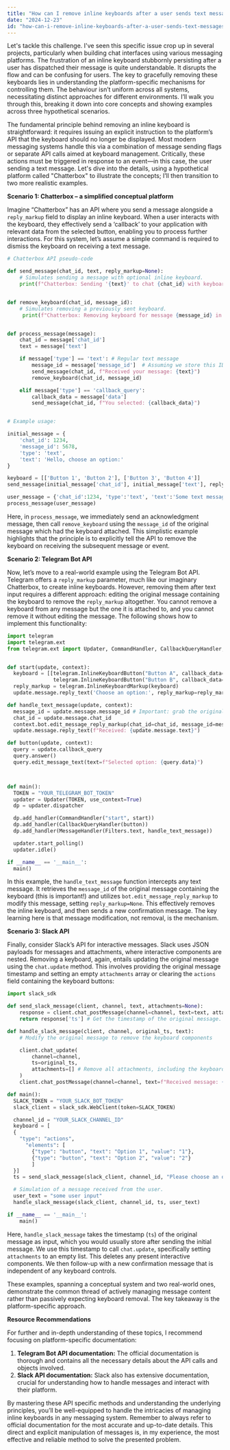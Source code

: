 ```yaml
---
title: "How can I remove inline keyboards after a user sends text messages?"
date: "2024-12-23"
id: "how-can-i-remove-inline-keyboards-after-a-user-sends-text-messages"
---
```


Let's tackle this challenge. I've seen this specific issue crop up in several projects, particularly when building chat interfaces using various messaging platforms. The frustration of an inline keyboard stubbornly persisting after a user has dispatched their message is quite understandable. It disrupts the flow and can be confusing for users. The key to gracefully removing these keyboards lies in understanding the platform-specific mechanisms for controlling them. The behaviour isn’t uniform across all systems, necessitating distinct approaches for different environments. I’ll walk you through this, breaking it down into core concepts and showing examples across three hypothetical scenarios.

The fundamental principle behind removing an inline keyboard is straightforward: it requires issuing an explicit instruction to the platform’s API that the keyboard should no longer be displayed. Most modern messaging systems handle this via a combination of message sending flags or separate API calls aimed at keyboard management. Critically, these actions must be triggered in response to an event—in this case, the user sending a text message. Let's dive into the details, using a hypothetical platform called "Chatterbox" to illustrate the concepts; I’ll then transition to two more realistic examples.

**Scenario 1: Chatterbox – a simplified conceptual platform**

Imagine “Chatterbox” has an API where you send a message alongside a `reply_markup` field to display an inline keyboard. When a user interacts with the keyboard, they effectively send a ‘callback’ to your application with relevant data from the selected button, enabling you to process further interactions. For this system, let’s assume a simple command is required to dismiss the keyboard on receiving a text message.

```python
# Chatterbox API pseudo-code

def send_message(chat_id, text, reply_markup=None):
    # Simulates sending a message with optional inline keyboard.
    print(f"Chatterbox: Sending '{text}' to chat {chat_id} with keyboard: {reply_markup}")


def remove_keyboard(chat_id, message_id):
    # Simulates removing a previously sent keyboard.
     print(f"Chatterbox: Removing keyboard for message {message_id} in chat {chat_id}.")


def process_message(message):
    chat_id = message['chat_id']
    text = message['text']

    if message['type'] == 'text': # Regular text message
        message_id = message['message_id']  # Assuming we store this ID
        send_message(chat_id, f"Received your message: {text}")
        remove_keyboard(chat_id, message_id)

    elif message['type'] == 'callback_query':
        callback_data = message['data']
        send_message(chat_id, f"You selected: {callback_data}")


# Example usage:

initial_message = {
    'chat_id': 1234,
    'message_id': 5678,
    'type': 'text',
    'text': 'Hello, choose an option:'
}

keyboard = [['Button 1', 'Button 2'], ['Button 3', 'Button 4']]
send_message(initial_message['chat_id'], initial_message['text'], reply_markup = keyboard )

user_message = {'chat_id':1234, 'type':'text', 'text':'Some text message', 'message_id': 5678} #The same message ID as the initial message
process_message(user_message)
```

Here, in `process_message`, we immediately send an acknowledgment message, then call `remove_keyboard` using the `message_id` of the original message which had the keyboard attached. This simplistic example highlights that the principle is to explicitly tell the API to remove the keyboard on receiving the subsequent message or event.

**Scenario 2: Telegram Bot API**

Now, let’s move to a real-world example using the Telegram Bot API. Telegram offers a `reply_markup` parameter, much like our imaginary Chatterbox, to create inline keyboards. However, removing them after text input requires a different approach: editing the original message containing the keyboard to remove the `reply_markup` altogether. You cannot remove a keyboard from any message but the one it is attached to, and you cannot remove it without editing the message. The following shows how to implement this functionality:

```python
import telegram
import telegram.ext
from telegram.ext import Updater, CommandHandler, CallbackQueryHandler, MessageHandler, Filters


def start(update, context):
  keyboard = [[telegram.InlineKeyboardButton("Button A", callback_data='A'),
               telegram.InlineKeyboardButton("Button B", callback_data='B')]]
  reply_markup = telegram.InlineKeyboardMarkup(keyboard)
  update.message.reply_text('Choose an option:', reply_markup=reply_markup)

def handle_text_message(update, context):
  message_id = update.message.message_id # Important: grab the original message id
  chat_id = update.message.chat_id
  context.bot.edit_message_reply_markup(chat_id=chat_id, message_id=message_id, reply_markup=None)
  update.message.reply_text(f"Received: {update.message.text}")

def button(update, context):
  query = update.callback_query
  query.answer()
  query.edit_message_text(text=f"Selected option: {query.data}")



def main():
  TOKEN = "YOUR_TELEGRAM_BOT_TOKEN"
  updater = Updater(TOKEN, use_context=True)
  dp = updater.dispatcher

  dp.add_handler(CommandHandler("start", start))
  dp.add_handler(CallbackQueryHandler(button))
  dp.add_handler(MessageHandler(Filters.text, handle_text_message))

  updater.start_polling()
  updater.idle()

if __name__ == '__main__':
  main()
```

In this example, the `handle_text_message` function intercepts any text message. It retrieves the `message_id` of the original message containing the keyboard (this is important!) and utilizes `bot.edit_message_reply_markup` to modify this message, setting `reply_markup=None`. This effectively removes the inline keyboard, and then sends a new confirmation message. The key learning here is that message modification, not removal, is the mechanism.

**Scenario 3: Slack API**

Finally, consider Slack’s API for interactive messages. Slack uses JSON payloads for messages and attachments, where interactive components are nested. Removing a keyboard, again, entails updating the original message using the `chat.update` method. This involves providing the original message timestamp and setting an empty `attachments` array or clearing the `actions` field containing the keyboard buttons:

```python
import slack_sdk

def send_slack_message(client, channel, text, attachments=None):
    response = client.chat_postMessage(channel=channel, text=text, attachments=attachments)
    return response['ts'] # Get the timestamp of the original message.

def handle_slack_message(client, channel, original_ts, text):
    # Modify the original message to remove the keyboard components

    client.chat_update(
        channel=channel,
        ts=original_ts,
        attachments=[] # Remove all attachments, including the keyboard
    )
    client.chat_postMessage(channel=channel, text=f"Received message: {text}")

def main():
  SLACK_TOKEN = "YOUR_SLACK_BOT_TOKEN"
  slack_client = slack_sdk.WebClient(token=SLACK_TOKEN)

  channel_id = "YOUR_SLACK_CHANNEL_ID"
  keyboard = [
  {
    "type": "actions",
      "elements": [
        {"type": "button", "text": "Option 1", "value": "1"},
        {"type": "button", "text": "Option 2", "value": "2"}
        ]
  }]
  ts = send_slack_message(slack_client, channel_id, "Please choose an option.", keyboard)

  # Simulation of a message received from the user.
  user_text = "some user input"
  handle_slack_message(slack_client, channel_id, ts, user_text)

if __name__ == '__main__':
    main()
```

Here, `handle_slack_message` takes the timestamp (`ts`) of the original message as input, which you would usually store after sending the initial message. We use this timestamp to call `chat.update`, specifically setting `attachments` to an empty list. This deletes any present interactive components. We then follow-up with a new confirmation message that is independent of any keyboard controls.

These examples, spanning a conceptual system and two real-world ones, demonstrate the common thread of actively managing message content rather than passively expecting keyboard removal. The key takeaway is the platform-specific approach.

**Resource Recommendations**

For further and in-depth understanding of these topics, I recommend focusing on platform-specific documentation:

1. **Telegram Bot API documentation:** The official documentation is thorough and contains all the necessary details about the API calls and objects involved.
2. **Slack API documentation:** Slack also has extensive documentation, crucial for understanding how to handle messages and interact with their platform.

By mastering these API specific methods and understanding the underlying principles, you’ll be well-equipped to handle the intricacies of managing inline keyboards in any messaging system. Remember to always refer to official documentation for the most accurate and up-to-date details. This direct and explicit manipulation of messages is, in my experience, the most effective and reliable method to solve the presented problem.
